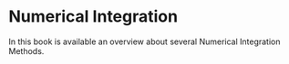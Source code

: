 # Numerical Integration

In this book is available an overview about several Numerical Integration Methods.
